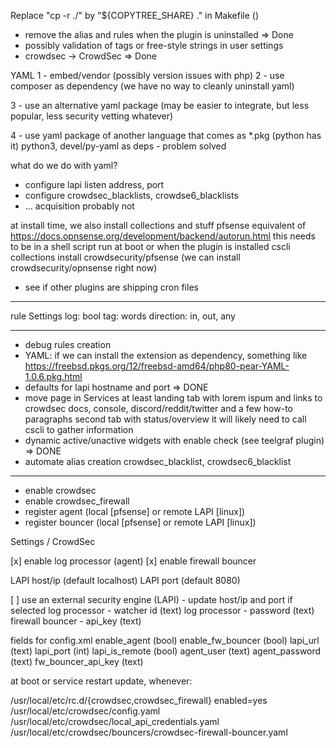 Replace "cp -r ./" by "${COPYTREE_SHARE} ." in Makefile ()



 - remove the alias and rules when the plugin is uninstalled => Done
 - possibly validation of tags or free-style strings in user settings
 - crowdsec -> CrowdSec => Done



YAML
 1 - embed/vendor (possibly version issues with php)
 2 - use composer as dependency (we have no way to cleanly uninstall yaml)

 3 - use an alternative yaml package (may be easier to integrate, but less popular, less security vetting whatever)

 4 - use yaml package of another language that comes as *.pkg (python has it)   python3, devel/py-yaml as deps - problem solved


what do we do with yaml?
 - configure lapi listen address, port
 - configure crowdsec_blacklists, crowdse6_blacklists
 - ... acquisition probably not


at install time, we also install collections and stuff
  pfsense equivalent of https://docs.opnsense.org/development/backend/autorun.html
  this needs to be in a shell script run at boot or when the plugin is installed
  cscli collections install crowdsecurity/pfsense (we can install crowdsecurity/opnsense right now)



 - see if other plugins are shipping cron files




------------------------



 rule Settings
    log: bool
    tag: words
    direction: in, out, any

--------------------------

 - debug rules creation
 - YAML: if we can install the extension as dependency, something like https://freebsd.pkgs.org/12/freebsd-amd64/php80-pear-YAML-1.0.6.pkg.html
 - defaults for lapi hostname and port => DONE
 - move page in Services
   at least landing tab with lorem ispum and links to crowdsec docs, console, discord/reddit/twitter
      and a few how-to paragraphs
   second tab with status/overview
      it will likely need to call cscli to gather information
 - dynamic active/unactive widgets with enable check (see teelgraf plugin) => DONE
 - automate alias creation crowdsec_blacklist, crowdsec6_blacklist




------------------------------------------

 - enable crowdsec
 - enable crowdsec_firewall
 - register agent (local [pfsense] or remote LAPI [linux])
 - register bouncer (local [pfsense] or remote LAPI [linux])


Settings / CrowdSec

  [x] enable log processor (agent)
  [x] enable firewall bouncer

  LAPI host/ip  (default localhost)
  LAPI port     (default 8080)

  [ ] use an external security engine (LAPI) - update host/ip and port if selected
      log processor - watcher id (text)
      log processor - password (text)
      firewall bouncer - api_key (text)



fields for config.xml
  enable_agent (bool)
  enable_fw_bouncer (bool)
  lapi_url (text)
  lapi_port (int)
  lapi_is_remote (bool)
  agent_user (text)
  agent_password (text)
  fw_bouncer_api_key (text)


at boot or service restart update, whenever:

  /usr/local/etc/rc.d/{crowdsec,crowdsec_firewall}     enabled=yes
  /usr/local/etc/crowdsec/config.yaml
  /usr/local/etc/crowdsec/local_api_credentials.yaml
  /usr/local/etc/crowdsec/bouncers/crowdsec-firewall-bouncer.yaml
  
